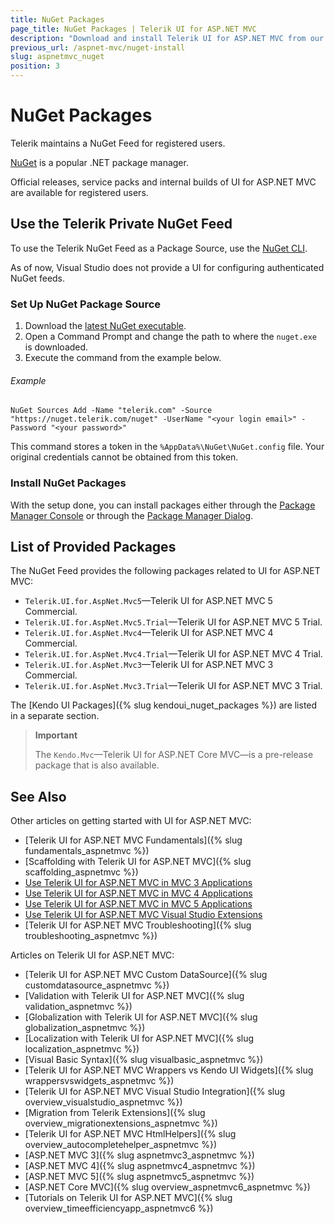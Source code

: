 ```yaml
---
title: NuGet Packages
page_title: NuGet Packages | Telerik UI for ASP.NET MVC
description: "Download and install Telerik UI for ASP.NET MVC from our NuGet feed."
previous_url: /aspnet-mvc/nuget-install
slug: aspnetmvc_nuget
position: 3
---
```


# NuGet Packages

Telerik maintains a NuGet Feed for registered users.

[NuGet](https://www.nuget.org) is a popular .NET package manager.

Official releases, service packs and internal builds of UI for ASP.NET MVC are available for registered users.

## Use the Telerik Private NuGet Feed

To use the Telerik NuGet Feed as a Package Source, use the [NuGet CLI](http://docs.nuget.org/consume/Command-Line-Reference).

As of now, Visual Studio does not provide a UI for configuring authenticated NuGet feeds.

### Set Up NuGet Package Source

1. Download the [latest NuGet executable](https://dist.nuget.org/win-x86-commandline/latest/nuget.exe).
1. Open a Command Prompt and change the path to where the `nuget.exe` is downloaded.
1. Execute the command from the example below.

###### Example

```
NuGet Sources Add -Name "telerik.com" -Source "https://nuget.telerik.com/nuget" -UserName "<your login email>" -Password "<your password>"
```
This command stores a token in the `%AppData%\NuGet\NuGet.config`  file. Your original credentials cannot be obtained from this token.

### Install NuGet Packages

With the setup done, you can install packages either through the [Package Manager Console](http://docs.nuget.org/Consume/Package-Manager-Console) or through the [Package Manager Dialog](https://docs.nuget.org/consume/package-manager-dialog).

## List of Provided Packages

The NuGet Feed provides the following packages related to UI for ASP.NET MVC:

- `Telerik.UI.for.AspNet.Mvc5`&mdash;Telerik UI for ASP.NET MVC 5 Commercial.
- `Telerik.UI.for.AspNet.Mvc5.Trial`&mdash;Telerik UI for ASP.NET MVC 5 Trial.
- `Telerik.UI.for.AspNet.Mvc4`&mdash;Telerik UI for ASP.NET MVC 4 Commercial.
- `Telerik.UI.for.AspNet.Mvc4.Trial`&mdash;Telerik UI for ASP.NET MVC 4 Trial.
- `Telerik.UI.for.AspNet.Mvc3`&mdash;Telerik UI for ASP.NET MVC 3 Commercial.
- `Telerik.UI.for.AspNet.Mvc3.Trial`&mdash;Telerik UI for ASP.NET MVC 3 Trial.

The [Kendo UI Packages]({% slug kendoui_nuget_packages %}) are listed in a separate section.

> **Important**
>
> The `Kendo.Mvc`&mdash;Telerik UI for ASP.NET Core MVC&mdash;is a pre-release package that is also available.

## See Also

Other articles on getting started with UI for ASP.NET MVC:

* [Telerik UI for ASP.NET MVC Fundamentals]({% slug fundamentals_aspnetmvc %})
* [Scaffolding with Telerik UI for ASP.NET MVC]({% slug scaffolding_aspnetmvc %})
* [Use Telerik UI for ASP.NET MVC in MVC 3 Applications](/aspnet-mvc/asp-net-mvc-3)
* [Use Telerik UI for ASP.NET MVC in MVC 4 Applications](/aspnet-mvc/asp-net-mvc-4)
* [Use Telerik UI for ASP.NET MVC in MVC 5 Applications](/aspnet-mvc/asp-net-mvc-5)
* [Use Telerik UI for ASP.NET MVC Visual Studio Extensions](/aspnet-mvc/vs-integration/introduction)
* [Telerik UI for ASP.NET MVC Troubleshooting]({% slug troubleshooting_aspnetmvc %})

Articles on Telerik UI for ASP.NET MVC:

* [Telerik UI for ASP.NET MVC Custom DataSource]({% slug customdatasource_aspnetmvc %})
* [Validation with Telerik UI for ASP.NET MVC]({% slug validation_aspnetmvc %})
* [Globalization with Telerik UI for ASP.NET MVC]({% slug globalization_aspnetmvc %})
* [Localization with Telerik UI for ASP.NET MVC]({% slug localization_aspnetmvc %})
* [Visual Basic Syntax]({% slug visualbasic_aspnetmvc %})
* [Telerik UI for ASP.NET MVC Wrappers vs Kendo UI Widgets]({% slug wrappersvswidgets_aspnetmvc %})
* [Telerik UI for ASP.NET MVC Visual Studio Integration]({% slug overview_visualstudio_aspnetmvc %})
* [Migration from Telerik Extensions]({% slug overview_migrationextensions_aspnetmvc %})
* [Telerik UI for ASP.NET MVC HtmlHelpers]({% slug overview_autocompletehelper_aspnetmvc %})
* [ASP.NET MVC 3]({% slug aspnetmvc3_aspnetmvc %})
* [ASP.NET MVC 4]({% slug aspnetmvc4_aspnetmvc %})
* [ASP.NET MVC 5]({% slug aspnetmvc5_aspnetmvc %})
* [ASP.NET Core MVC]({% slug overview_aspnetmvc6_aspnetmvc %})
* [Tutorials on Telerik UI for ASP.NET MVC]({% slug overview_timeefficiencyapp_aspnetmvc6 %})
